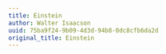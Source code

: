 ```yaml
---
title: Einstein
author: Walter Isaacson
uuid: 75ba9f24-9b09-4d3d-94b8-0dc8cfb6da2d
original_title: Einstein
---
```


